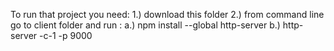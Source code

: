 To run that project you need: 
            1.) download this folder 
            2.) from command line go to client folder and run : 
                                                                    a.) npm install --global http-server
                                                                    b.) http-server -c-1 -p 9000